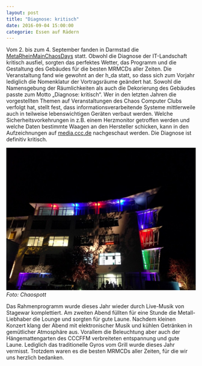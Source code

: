 ```yaml
---
layout: post
title: "Diagnose: kritisch"
date: 2016-09-04 15:00:00
categorie: Essen auf Rädern
---
```

Vom 2. bis zum 4. September fanden in Darmstad die [MetaRheinMainChaosDays](https://mrmcd.net) statt. Obwohl die Diagnose der IT-Landschaft kritisch ausfiel, sorgten das perfektes Wetter, das Programm und die Gestaltung des Gebäudes für die besten MRMCDs aller Zeiten. Die Veranstaltung fand wie gewohnt an der h_da statt, so dass sich zum Vorjahr lediglich die Nomenklatur der Vortragsräume geändert hat. Sowohl die Namensgebung der Räumlichkeiten als auch die Dekorierung des Gebäudes passte zum Motto „Diagnose: kritisch“. Wer in den letzten Jahren die vorgestellten Themen auf Veranstaltungen des Chaos Computer Clubs verfolgt hat, stellt fest, dass informationsverarbeitende Systeme mittlerweile auch in teilweise lebenswichtigen Geräten verbaut werden. Welche Sicherheitsvorkehrungen in z.B. einem Herzmonitor getroffen werden und welche Daten bestimmte Waagen an den Hersteller schicken, kann in den Aufzeichnungen auf [media.ccc.de](https://media.ccc.de) nachgeschaut werden. Die Diagnose ist definitiv kritisch.

![Chaos macht Schule](/media/2016-09-05/mrmcd16-01.jpg)
*Foto: Chaospott*

Das Rahmenprogramm wurde dieses Jahr wieder durch Live-Musik von Stagewar komplettiert. Am zweiten Abend füllten für eine Stunde die Metall-Liebhaber die Lounge und sorgten für gute Laune. Nachdem kleinen Konzert klang der Abend mit elektronischer Musik und kühlen Getränken in gemütlicher Atmosphäre aus. Vorallem die Beleuchtung aber auch der Hängemattengarten des CCCFFM verbreiteten entspannung und gute Laune. Lediglich das traditionelle Gyros vom Grill wurde dieses Jahr vermisst. Trotzdem waren es die besten MRMCDs aller Zeiten, für die wir uns herzlich bedanken.
